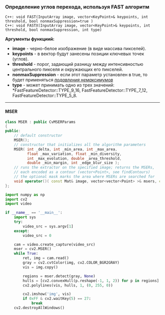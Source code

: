 ### Определение углов перехода, используя FAST алгоритм ###
    C++: void FAST(InputArray image, vector<KeyPoint>& keypoints, int threshold, bool nonmaxSuppression=true )
    C++: void FASTX(InputArray image, vector<KeyPoint>& keypoints, int threshold, bool nonmaxSuppression, int type)
**Аргументы функциий:**
* **image** - черно-белое изображение (в виде массива пикселей).
* **keypoints** - в вектор будут занесены позиции ключевых точек (углов).
* **threshold** - порог, задающий разницу между интенсивностью центрального пикселя и окружающих его пикселей.
* **nonmaxSuppression** - если этот параметр установлен в true, то будет применяться [_подавления немаксимумов_](https://ru.wikipedia.org/wiki/%D0%9E%D0%BF%D0%B5%D1%80%D0%B0%D1%82%D0%BE%D1%80_%D0%9A%D1%8D%D0%BD%D0%BD%D0%B8)
* **type** - может принимать одно из трех значений: *FastFeatureDetector::TYPE_9_16, FastFeatureDetector::TYPE_7_12, FastFeatureDetector::TYPE_5_8.

***

#### MSER ####

```c++
class MSER : public CvMSERParams
{
public:
    // default constructor
    MSER();
    // constructor that initializes all the algorithm parameters
    MSER( int _delta, int _min_area, int _max_area,
          float _max_variation, float _min_diversity,
          int _max_evolution, double _area_threshold,
          double _min_margin, int _edge_blur_size );
    // runs the extractor on the specified image; returns the MSERs,
    // each encoded as a contour (vector<Point>, see findContours)
    // the optional mask marks the area where MSERs are searched for
    void operator()( const Mat& image, vector<vector<Point> >& msers, const Mat& mask ) const;
};
```
```python
import numpy as np
import cv2
import video

if __name__ == '__main__':
    import sys
    try:
        video_src = sys.argv[1]
    except:
        video_src = 0

    cam = video.create_capture(video_src)
    mser = cv2.MSER()
    while True:
        ret, img = cam.read()
        gray = cv2.cvtColor(img, cv2.COLOR_BGR2GRAY)
        vis = img.copy()

        regions = mser.detect(gray, None)
        hulls = [cv2.convexHull(p.reshape(-1, 1, 2)) for p in regions]
        cv2.polylines(vis, hulls, 1, (0, 255, 0))

        cv2.imshow('img', vis)
        if 0xFF & cv2.waitKey(5) == 27:
            break
    cv2.destroyAllWindows()
```